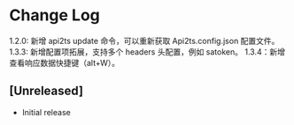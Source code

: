 # Change Log

1.2.0: 新增 api2ts update 命令，可以重新获取 Api2ts.config.json 配置文件。
1.3.3: 新增配置项拓展，支持多个 headers 头配置，例如 satoken。
1.3.4：新增查看响应数据快捷键（alt+W）。

## [Unreleased]

- Initial release
